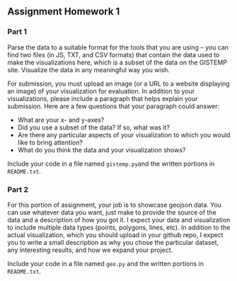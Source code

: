 ## Assignment Homework 1

### Part 1

Parse the data to a suitable format for the tools that you are using – you can find two files (in JS, TXT, and CSV formats) that contain the data used to make the visualizations here, which is a subset of the data on the GISTEMP site. Visualize the data in any meaningful way you wish.

For submission, you must upload an image (or a URL to a website displaying an image) of your visualization for evaluation. In addition to your visualizations, please include a paragraph that helps explain your submission. Here are a few questions that your paragraph could answer:

- What are your x- and y-axes?
- Did you use a subset of the data? If so, what was it?
- Are there any particular aspects of your visualization to which you would like to bring attention?
- What do you think the data and your visualization shows?

Include your code in a file named `gistemp.py`and the written portions in `README.txt`.

### Part 2

For this portion of assignment, your job is to showcase geojson data. You can use whatever data you want, just make to provide the source of the data and a description of how you got it. I expect your data and visualization to include multiple data types (points, polygons, lines, etc). In addition to the actual visualization, which you should upload in your github repo, I expect you to write a small description as why you chose the particular dataset, any interesting results, and how we expand your project. 

Include your code in a file named `geo.py` and the written portions in `README.txt`.
